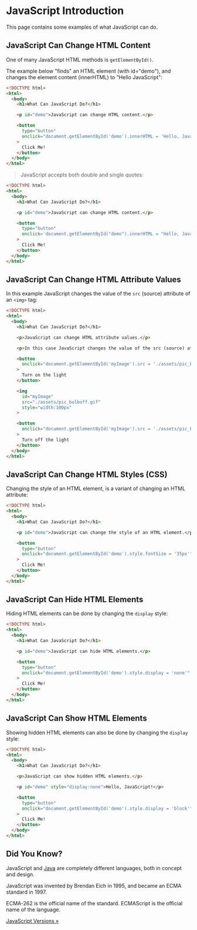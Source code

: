 # JavaScript Introduction

This page contains some examples of what JavaScript can do.

## JavaScript Can Change HTML Content

One of many JavaScript HTML methods is `getElementById()`.

The example below "finds" an HTML element (with id="demo"), and changes the element content (innerHTML) to "Hello JavaScript":

```html
<!DOCTYPE html>
<html>
  <body>
    <h1>What Can JavaScript Do?</h1>

    <p id="demo">JavaScript can change HTML content.</p>

    <button
      type="button"
      onclick="document.getElementById('demo').innerHTML = 'Hello, JavaScript!'"
    >
      Click Me!
    </button>
  </body>
</html>
```

> JavaScript accepts both double and single quotes:

```html
<!DOCTYPE html>
<html>
  <body>
    <h1>What Can JavaScript Do?</h1>

    <p id="demo">JavaScript can change HTML content.</p>

    <button
      type="button"
      onclick='document.getElementById("demo").innerHTML = "Hello, JavaScript!"'
    >
      Click Me!
    </button>
  </body>
</html>
```

## JavaScript Can Change HTML Attribute Values

In this example JavaScript changes the value of the `src` (source) attribute of an `<img>` tag:

```html
<!DOCTYPE html>
<html>
  <body>
    <h1>What Can JavaScript Do?</h1>

    <p>JavaScript can change HTML attribute values.</p>

    <p>In this case JavaScript changes the value of the src (source) attribute of an image</p>

    <button
      onclick="document.getElementById('myImage').src = './assets/pic_bulbon.gif'"
    >
      Turn on the light
    </button>

    <img
      id="myImage"
      src="./assets/pic_bulboff.gif"
      style="width:100px"
    >

    <button
      onclick="document.getElementById('myImage').src = './assets/pic_bulboff.gif'"
    >
      Turn off the light
    </button>
  </body>
</html>
```

## JavaScript Can Change HTML Styles (CSS)

Changing the style of an HTML element, is a variant of changing an HTML attribute:

```html
<!DOCTYPE html>
<html>
  <body>
    <h1>What Can JavaScript Do?</h1>

    <p id="demo">JavaScript can change the style of an HTML element.</p>

    <button
      type="button"
      onclick="document.getElementById('demo').style.fontSize = '35px'"
    >
      Click Me!
    </button>
  </body>
</html>
```

## JavaScript Can Hide HTML Elements

Hiding HTML elements can be done by changing the `display` style:

```html
<!DOCTYPE html>
<html>
  <body>
    <h1>What Can JavaScript Do?</h1>

    <p id="demo">JavaScript can hide HTML elements.</p>

    <button
      type="button"
      onclick="document.getElementById('demo').style.display = 'none'"
    >
      Click Me!
    </button>
  </body>
</html>
```

## JavaScript Can Show HTML Elements

Showing hidden HTML elements can also be done by changing the `display` style:

```html
<!DOCTYPE html>
<html>
  <body>
    <h1>What Can JavaScript Do?</h1>

    <p>JavaScript can show hidden HTML elements.</p>

    <p id="demo" style="display:none">Hello, JavaScript!</p>

    <button
      type="button"
      onclick="document.getElementById('demo').style.display = 'block'"
    >
      Click Me!
    </button>
  </body>
</html>
```

## Did You Know?

JavaScript and [Java](https://www.w3schools.com/java/default.asp) are completely different languages, both in concept and design.

JavaScript was invented by Brendan Eich in 1995, and became an ECMA standard in 1997.

ECMA-262 is the official name of the standard. ECMAScript is the official name of the language. 

[JavaScript Versions »](https://www.w3schools.com/js/js_versions.asp)